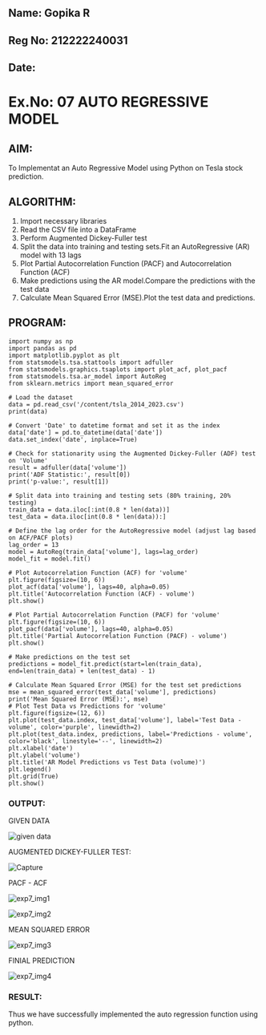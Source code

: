 ## Name: Gopika R
## Reg No: 212222240031
## Date: 

# Ex.No: 07  AUTO REGRESSIVE MODEL


## AIM:
To Implementat an Auto Regressive Model using Python on Tesla stock prediction.

## ALGORITHM:
1. Import necessary libraries
2. Read the CSV file into a DataFrame
3. Perform Augmented Dickey-Fuller test
4. Split the data into training and testing sets.Fit an AutoRegressive (AR) model with 13 lags
5. Plot Partial Autocorrelation Function (PACF) and Autocorrelation Function (ACF)
6. Make predictions using the AR model.Compare the predictions with the test data
7. Calculate Mean Squared Error (MSE).Plot the test data and predictions.
   
## PROGRAM:
```
import numpy as np
import pandas as pd
import matplotlib.pyplot as plt
from statsmodels.tsa.stattools import adfuller
from statsmodels.graphics.tsaplots import plot_acf, plot_pacf
from statsmodels.tsa.ar_model import AutoReg
from sklearn.metrics import mean_squared_error

# Load the dataset
data = pd.read_csv('/content/tsla_2014_2023.csv')
print(data)

# Convert 'Date' to datetime format and set it as the index
data['date'] = pd.to_datetime(data['date'])
data.set_index('date', inplace=True)

# Check for stationarity using the Augmented Dickey-Fuller (ADF) test on 'Volume'
result = adfuller(data['volume'])
print('ADF Statistic:', result[0])
print('p-value:', result[1])

# Split data into training and testing sets (80% training, 20% testing)
train_data = data.iloc[:int(0.8 * len(data))]
test_data = data.iloc[int(0.8 * len(data)):]

# Define the lag order for the AutoRegressive model (adjust lag based on ACF/PACF plots)
lag_order = 13
model = AutoReg(train_data['volume'], lags=lag_order)
model_fit = model.fit()

# Plot Autocorrelation Function (ACF) for 'volume'
plt.figure(figsize=(10, 6))
plot_acf(data['volume'], lags=40, alpha=0.05)
plt.title('Autocorrelation Function (ACF) - volume')
plt.show()

# Plot Partial Autocorrelation Function (PACF) for 'volume'
plt.figure(figsize=(10, 6))
plot_pacf(data['volume'], lags=40, alpha=0.05)
plt.title('Partial Autocorrelation Function (PACF) - volume')
plt.show()

# Make predictions on the test set
predictions = model_fit.predict(start=len(train_data), end=len(train_data) + len(test_data) - 1)

# Calculate Mean Squared Error (MSE) for the test set predictions
mse = mean_squared_error(test_data['volume'], predictions)
print('Mean Squared Error (MSE):', mse)
# Plot Test Data vs Predictions for 'volume'
plt.figure(figsize=(12, 6))
plt.plot(test_data.index, test_data['volume'], label='Test Data - volume', color='purple', linewidth=2)
plt.plot(test_data.index, predictions, label='Predictions - volume', color='black', linestyle='--', linewidth=2)
plt.xlabel('date')
plt.ylabel('volume')
plt.title('AR Model Predictions vs Test Data (volume)')
plt.legend()
plt.grid(True)
plt.show()
```

### OUTPUT:

GIVEN DATA

![given data](https://github.com/user-attachments/assets/399ea8c0-bea3-4f9f-8708-02e88d058d38)

AUGMENTED DICKEY-FULLER TEST:

![Capture](https://github.com/user-attachments/assets/73a3bfad-a127-4acf-9624-fb8dc359603d)


PACF - ACF

![exp7_img1](https://github.com/user-attachments/assets/37a6b256-1021-4189-93c5-a979b9c18ae4)

![exp7_img2](https://github.com/user-attachments/assets/422a8c56-d074-4e8d-9638-4582bcd9f00d)


MEAN SQUARED ERROR

![exp7_img3](https://github.com/user-attachments/assets/8ab71919-0bac-4c90-a0cc-279b14e233a3)



FINIAL PREDICTION

![exp7_img4](https://github.com/user-attachments/assets/a5229581-7352-4385-a33b-8a1df8e17ebd)

### RESULT:
Thus we have successfully implemented the auto regression function using python.
